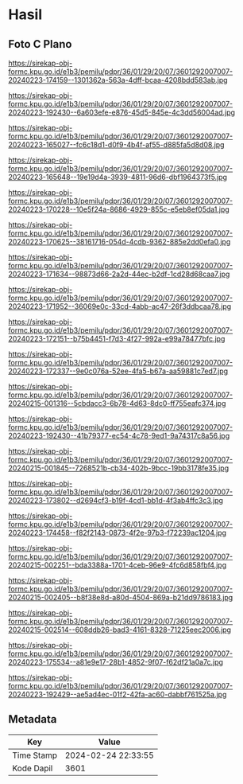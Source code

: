 # Hasil

## Foto C Plano

https://sirekap-obj-formc.kpu.go.id/e1b3/pemilu/pdpr/36/01/29/20/07/3601292007007-20240223-174159--1301362a-563a-4dff-bcaa-4208bdd583ab.jpg

https://sirekap-obj-formc.kpu.go.id/e1b3/pemilu/pdpr/36/01/29/20/07/3601292007007-20240223-192430--6a603efe-e876-45d5-845e-4c3dd56004ad.jpg

https://sirekap-obj-formc.kpu.go.id/e1b3/pemilu/pdpr/36/01/29/20/07/3601292007007-20240223-165027--fc6c18d1-d0f9-4b4f-af55-d885fa5d8d08.jpg

https://sirekap-obj-formc.kpu.go.id/e1b3/pemilu/pdpr/36/01/29/20/07/3601292007007-20240223-165648--19e19d4a-3939-4811-96d6-dbf1964373f5.jpg

https://sirekap-obj-formc.kpu.go.id/e1b3/pemilu/pdpr/36/01/29/20/07/3601292007007-20240223-170228--10e5f24a-8686-4929-855c-e5eb8ef05da1.jpg

https://sirekap-obj-formc.kpu.go.id/e1b3/pemilu/pdpr/36/01/29/20/07/3601292007007-20240223-170625--38161716-054d-4cdb-9362-885e2dd0efa0.jpg

https://sirekap-obj-formc.kpu.go.id/e1b3/pemilu/pdpr/36/01/29/20/07/3601292007007-20240223-171634--98873d66-2a2d-44ec-b2df-1cd28d68caa7.jpg

https://sirekap-obj-formc.kpu.go.id/e1b3/pemilu/pdpr/36/01/29/20/07/3601292007007-20240223-171952--36069e0c-33cd-4abb-ac47-26f3ddbcaa78.jpg

https://sirekap-obj-formc.kpu.go.id/e1b3/pemilu/pdpr/36/01/29/20/07/3601292007007-20240223-172151--b75b4451-f7d3-4f27-992a-e99a78477bfc.jpg

https://sirekap-obj-formc.kpu.go.id/e1b3/pemilu/pdpr/36/01/29/20/07/3601292007007-20240223-172337--9e0c076a-52ee-4fa5-b67a-aa59881c7ed7.jpg

https://sirekap-obj-formc.kpu.go.id/e1b3/pemilu/pdpr/36/01/29/20/07/3601292007007-20240215-001316--5cbdacc3-6b78-4d63-8dc0-ff755eafc374.jpg

https://sirekap-obj-formc.kpu.go.id/e1b3/pemilu/pdpr/36/01/29/20/07/3601292007007-20240223-192430--41b79377-ec54-4c78-9ed1-9a74317c8a56.jpg

https://sirekap-obj-formc.kpu.go.id/e1b3/pemilu/pdpr/36/01/29/20/07/3601292007007-20240215-001845--7268521b-cb34-402b-9bcc-19bb3178fe35.jpg

https://sirekap-obj-formc.kpu.go.id/e1b3/pemilu/pdpr/36/01/29/20/07/3601292007007-20240223-173802--d2694cf3-b19f-4cd1-bb1d-4f3ab4ffc3c3.jpg

https://sirekap-obj-formc.kpu.go.id/e1b3/pemilu/pdpr/36/01/29/20/07/3601292007007-20240223-174458--f82f2143-0873-4f2e-97b3-f72239ac1204.jpg

https://sirekap-obj-formc.kpu.go.id/e1b3/pemilu/pdpr/36/01/29/20/07/3601292007007-20240215-002251--bda3388a-1701-4ceb-96e9-4fc6d858fbf4.jpg

https://sirekap-obj-formc.kpu.go.id/e1b3/pemilu/pdpr/36/01/29/20/07/3601292007007-20240215-002405--b8f38e8d-a80d-4504-869a-b21dd9786183.jpg

https://sirekap-obj-formc.kpu.go.id/e1b3/pemilu/pdpr/36/01/29/20/07/3601292007007-20240215-002514--608ddb26-bad3-4161-8328-71225eec2006.jpg

https://sirekap-obj-formc.kpu.go.id/e1b3/pemilu/pdpr/36/01/29/20/07/3601292007007-20240223-175534--a81e9e17-28b1-4852-9f07-f62df21a0a7c.jpg

https://sirekap-obj-formc.kpu.go.id/e1b3/pemilu/pdpr/36/01/29/20/07/3601292007007-20240223-192429--ae5ad4ec-01f2-42fa-ac60-dabbf761525a.jpg


## Metadata

| Key        | Value               |
| ---------- | ------------------- |
| Time Stamp | 2024-02-24 22:33:55 |
| Kode Dapil | 3601                |



